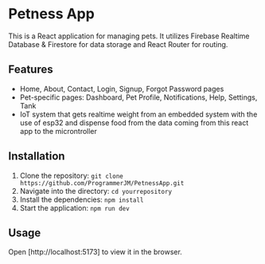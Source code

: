 # Petness App

This is a React application for managing pets. It utilizes Firebase Realtime Database & Firestore for data storage and React Router for routing.

## Features

- Home, About, Contact, Login, Signup, Forgot Password pages
- Pet-specific pages: Dashboard, Pet Profile, Notifications, Help, Settings, Tank
- IoT system that gets realtime weight from an embedded system with the use of esp32 and dispense food from the data coming from this react app to the microntroller

## Installation

1. Clone the repository: `git clone https://github.com/ProgrammerJM/PetnessApp.git`
2. Navigate into the directory: `cd yourrepository`
3. Install the dependencies: `npm install`
4. Start the application: `npm run dev`

## Usage

Open [http://localhost:5173] to view it in the browser.

